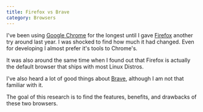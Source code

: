 ```yaml
---
title: Firefox vs Brave
category: Browsers
---
```


I've been using [Google Chrome](//google.com/chrome) for the longest until I gave [Firefox](//https://www.mozilla.org/en-US/firefox/) another try around last year. I was shocked to find how much it had changed. Even for developing I almost prefer it's tools to Chrome's.

It was also around the same time when I found out that Firefox is actually the default browser that ships with most Linux Distros.

I've also heard a lot of good things about [Brave](//brave.com), although I am not that familiar with it.

The goal of this research is to find the features, benefits, and drawbacks of these two browsers.
